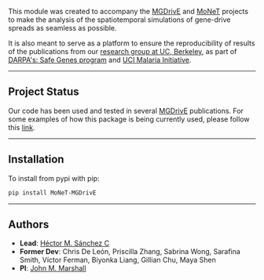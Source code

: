 
This module was created to accompany the [MGDrivE](https://marshalllab.github.io/MGDrivE/) and [MoNeT](https://chipdelmal.github.io/MoNeT/) projects to make the analysis of the spatiotemporal simulations of gene-drive spreads as seamless as possible.

It is also meant to serve as a platform to ensure the reproducibility of results of the publications from our [research group at UC, Berkeley](https://www.marshalllab.com/), as part of [DARPA's: Safe Genes program](https://www.darpa.mil/program/safe-genes) and [UCI Malaria  Initiative](http://malaria.bio.uci.edu/).

<hr>

##  Project Status

Our code has been used and tested in several [MGDrivE](https://marshalllab.github.io/MGDrivE/) publications. For some examples of how this package is being currently used, please follow this [link](https://chipdelmal.github.io/MoNeT/Berkeley.html).

<hr>

##  Installation

To install from pypi with pip:

```bash
pip install MoNeT-MGDrivE
```

<hr>

##  Authors

* __Lead__: [Héctor M. Sánchez C](https://chipdelmal.github.io/)
* __Former Dev__: Chris De León, Priscilla Zhang, Sabrina Wong, Sarafina Smith, Víctor Ferman, Biyonka Liang, Gillian Chu, Maya Shen
* __PI__: [John M. Marshall](https://www.marshalllab.com/)
